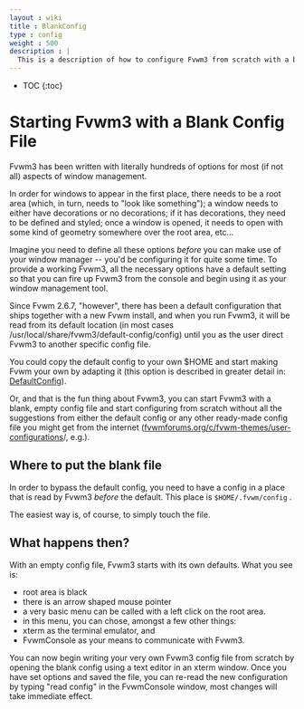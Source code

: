 ```yaml
---
layout : wiki
title : BlankConfig
type : config
weight : 500
description : |
  This is a description of how to configure Fvwm3 from scratch with a blank config file
---
```


* TOC
{:toc}

# Starting Fvwm3 with a Blank Config File

Fvwm3 has been written with literally hundreds of options for most (if not all) aspects of window management.

In order for windows to appear in the first place, there needs to be a root area (which, in turn, needs to "look like something"); a window needs to either have decorations or no decorations; if it has decorations, they need to be defined and styled; once a window is opened, it needs to open with some kind of geometry somewhere over the root area, etc...

Imagine you need to define all these options _before_ you can make use of your window manager -- you'd be configuring it for quite some time. To provide a working Fvwm3, all the necessary options have a default setting so that you can fire up Fvwm3 from the console and begin using it as your window management tool.

Since Fvwm 2.6.7, "however", there has been a default configuration that ships together with a new Fvwm install, and when you run Fvwm3, it will be read from its default location (in most cases /usr/local/share/fvwm3/default-config/config) until you as the user direct Fvwm3 to another specific config file. 

You could copy the default config to your own $HOME and start making Fvwm your own by adapting it (this option is described in greater detail in: [DefaultConfig](/DefaultConfig)).

Or, and that is the fun thing about Fvwm3, you can start Fvwm3 with a blank, empty config file and start configuring from scratch without all the suggestions from either the default config or any other ready-made config file you might get from the internet ([fvwmforums.org/c/fvwm-themes/user-configurations](https://fvwmforums.org/c/fvwm-themes/user-configurations/)/, e.g.).

## Where to put the blank file

In order to bypass the default config, you need to have a config in a place that is read by Fvwm3 _before_ the default. This place is `$HOME/.fvwm/config` . 

The easiest way is, of course, to simply touch the file.

## What happens then?

With an empty config file, Fvwm3 starts with its own defaults. What you see is:

  * root area is black
  * there is an arrow shaped mouse pointer
  * a very basic menu can be called with a left click on the root area.
  * in this menu, you can chose, amongst a few other things:
  * xterm as the terminal emulator, and
  * FvwmConsole as your means to communicate with Fvwm3.

You can now begin writing your very own Fvwm3 config file from scratch by opening the blank config using a text editor in an xterm window. Once you have set options and saved the file, you can re-read the new configuration by typing "read config" in the FvwmConsole window, most changes will take immediate effect.

